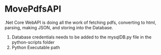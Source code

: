 # MovePdfsAPI

.Net Core WebAPI is doing all the work of fetching pdfs, converting to html, parsing, making JSON, and storing into the Database.


1. Database credentials needs to be added to the mysqlDB.py file in the python-scripts folder
2. Python Executable path 
